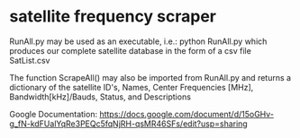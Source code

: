 # satellite frequency scraper

RunAll.py may be used as an executable, i.e.:
python RunAll.py
which produces our complete satellite database in the form of a csv file SatList.csv

The function ScrapeAll() may also be imported from RunAll.py and returns a dictionary
of the satellite ID's, Names, Center Frequencies [MHz], Bandwidth[kHz]/Bauds, Status, and Descriptions

Google Documentation:
https://docs.google.com/document/d/15oGHv-g_fN-kdFUalYqRe3PEQc5fqNjRH-qsMR46SFs/edit?usp=sharing
